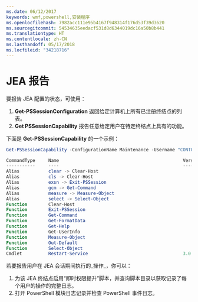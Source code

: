 ```yaml
---
ms.date: 06/12/2017
keywords: wmf,powershell,安装程序
ms.openlocfilehash: 7982acc111e95b4167f948314f176d53f39d3620
ms.sourcegitcommit: 54534635eedacf531d8d6344019dc16a50b8b441
ms.translationtype: HT
ms.contentlocale: zh-CN
ms.lasthandoff: 05/17/2018
ms.locfileid: "34218716"
---
```

# <a name="reporting-on-jea"></a>JEA 报告
要报告 JEA 配置的状态，可使用：
1.  **Get-PSSessionConfiguration** 返回给定计算机上所有已注册终结点的列表。
2.  **Get PSSessionCapability** 报告任意给定用户在特定终结点上具有的功能。

下面是 **Get-PSSessionCapability** 的一个示例：
```powershell
Get-PSSessionCapability -ConfigurationName Maintenance -Username "CONTOSO\JohnDoe"

CommandType     Name                                               Version    Source
-----------     ----                                               -------    ------
Alias           clear -> Clear-Host
Alias           cls -> Clear-Host
Alias           exsn -> Exit-PSSession
Alias           gcm -> Get-Command
Alias           measure -> Measure-Object
Alias           select -> Select-Object
Function        Clear-Host
Function        Exit-PSSession
Function        Get-Command
Function        Get-FormatData
Function        Get-Help
Function        Get-UserInfo
Function        Measure-Object
Function        Out-Default
Function        Select-Object
Cmdlet          Restart-Service                                    3.0.0.0 Microsof...


```

若要报告用户在 JEA 会话期间执行的_操作_，你可以：
1. 为该 JEA 终结点启用“即时权限提升”脚本，并查询脚本目录以获取记录了每个用户的操作的完整日志。
2. 打开 PowerShell 模块日志记录并检查 PowerShell 事件日志。
